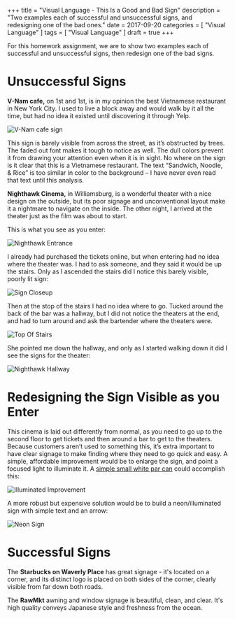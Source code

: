 +++
title = "Visual Language - This Is a Good and Bad Sign"
description = "Two examples each of successful and unsuccessful signs, and redesigning one of the bad ones."
date = 2017-09-20
categories = [
  "Visual Language"
]
tags = [
  "Visual Language"
]
draft = true
+++

For this homework assignment, we are to show two examples each of successful and unsuccessful signs, then redesign one of the bad signs.

# Unsuccessful Signs
**V-Nam cafe,** on 1st and 1st, is in my opinion the best Vietnamese restaurant in New York City. I used to live a block away and would walk by it all the time, but had no idea it existed until discovering it through Yelp.

![V-Nam cafe sign](/blog/images/visual_language/v-nam-sign.jpg)

This sign is barely visible from across the street, as it’s obstructed by trees.  The faded out font makes it tough to notice as well.  The dull colors prevent it from drawing your attention even when it is in sight.  No where on the sign is it clear that this is a Vietnamese restaurant.   The text “Sandwich, Noodle, & Rice” is too similar in color to the background – I have never even read that text until this analysis.

**Nighthawk Cinema,** in Williamsburg, is a wonderful theater with a nice design on the outside, but its poor signage and unconventional layout make it a nightmare to navigate on the inside.  The other night, I arrived at the theater just as the film was about to start.  

This is what you see as you enter:

![Nighthawk Entrance](/blog/images/visual_language/NighthawkEntrance.jpg)

I already had purchased the tickets online, but when entering had no idea where the theater was.  I had to ask someone, and they said it would be up the stairs.  Only as I ascended the stairs did I notice this barely visible, poorly lit sign:

![Sign Closeup](/blog/images/visual_language/SignCloseup.jpg)

Then at the stop of the stairs I had no idea where to go.  Tucked around the back of the bar was a hallway, but I did not notice the theaters at the end, and had to turn around and ask the bartender where the theaters were.

![Top Of Stairs](/blog/images/visual_language/TopOfStairs.jpg)

She pointed me down the hallway, and only as I started walking down it did I see the signs for the theater:

![Nighthawk Hallway](/blog/images/visual_language/NighthawkHallway.jpg)

# Redesigning the Sign Visible as you Enter

This cinema is laid out differently from normal, as you need to go up to the second floor to get tickets and then around a bar to get to the theaters.  Because customers aren’t used to something this, it’s extra important to have clear signage to make finding where they need to go quick and easy.  A simple, affordable improvement would be to enlarge the sign, and point a focused light to illuminate it.  A [simple small white par can](http://www.starlight.com/stage-theater-lighting/mini-par-can) could accomplish this:

![Illuminated Improvement](/blog/images/visual_language/BrighterBiggerSign.png)

A more robust but expensive solution would be to build a neon/illuminated sign with simple text and an arrow:

![Neon Sign](/blog/images/visual_language/SignRevisionNeon.png)
 
# Successful Signs

The **Starbucks on Waverly Place** has great signage - it's located on a corner, and its distinct logo is placed on both sides of the corner, clearly visible from far down both roads.

The **RawMkt** awning and window signage is beautiful, clean, and clear.  It's high quality conveys Japanese style and freshness from the ocean.

